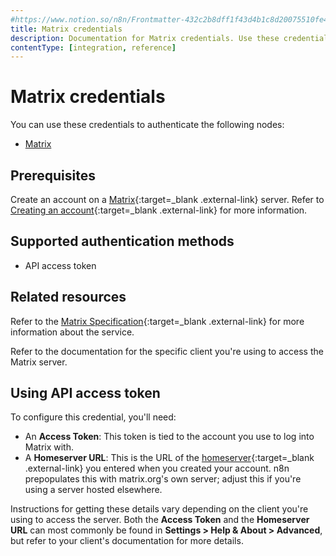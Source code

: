 ```yaml
---
#https://www.notion.so/n8n/Frontmatter-432c2b8dff1f43d4b1c8d20075510fe4
title: Matrix credentials
description: Documentation for Matrix credentials. Use these credentials to authenticate Matrix in n8n, a workflow automation platform.
contentType: [integration, reference]
---
```


# Matrix credentials

You can use these credentials to authenticate the following nodes:

- [Matrix](/integrations/builtin/app-nodes/n8n-nodes-base.matrix.md)

## Prerequisites

Create an account on a [Matrix](https://matrix.org/){:target=_blank .external-link} server. Refer to [Creating an account](https://matrix.org/docs/chat_basics/matrix-for-im/#creating-a-matrix-account){:target=_blank .external-link} for more information.

## Supported authentication methods

- API access token

## Related resources

Refer to the [Matrix Specification](https://spec.matrix.org/latest/){:target=_blank .external-link} for more information about the service.

Refer to the documentation for the specific client you're using to access the Matrix server.

## Using API access token

To configure this credential, you'll need:

- An **Access Token**: This token is tied to the account you use to log into Matrix with.
- A **Homeserver URL**: This is the URL of the [homeserver](https://matrix.org/docs/matrix-concepts/elements-of-matrix/#homeserver){:target=_blank .external-link} you entered when you created your account. n8n prepopulates this with matrix.org's own server; adjust this if you're using a server hosted elsewhere.

Instructions for getting these details vary depending on the client you're using to access the server. Both the **Access Token** and the **Homeserver URL** can most commonly be found in **Settings > Help & About > Advanced**, but refer to your client's documentation for more details. 

